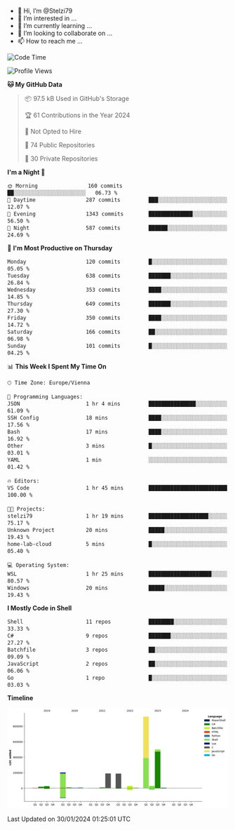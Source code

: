 - 👋 Hi, I’m @Stelzi79
- 👀 I’m interested in ...
- 🌱 I’m currently learning ...
- 💞️ I’m looking to collaborate on ...
- 📫 How to reach me ...

<!--START_SECTION:waka-->
![Code Time](http://img.shields.io/badge/Code%20Time-937%20hrs%2047%20mins-blue)

![Profile Views](http://img.shields.io/badge/Profile%20Views-0-blue)

**🐱 My GitHub Data** 

> 📦 97.5 kB Used in GitHub's Storage 
 > 
> 🏆 61 Contributions in the Year 2024
 > 
> 🚫 Not Opted to Hire
 > 
> 📜 74 Public Repositories 
 > 
> 🔑 30 Private Repositories 
 > 
**I'm a Night 🦉** 

```text
🌞 Morning                160 commits         ██░░░░░░░░░░░░░░░░░░░░░░░   06.73 % 
🌆 Daytime                287 commits         ███░░░░░░░░░░░░░░░░░░░░░░   12.07 % 
🌃 Evening                1343 commits        ██████████████░░░░░░░░░░░   56.50 % 
🌙 Night                  587 commits         ██████░░░░░░░░░░░░░░░░░░░   24.69 % 
```
📅 **I'm Most Productive on Thursday** 

```text
Monday                   120 commits         █░░░░░░░░░░░░░░░░░░░░░░░░   05.05 % 
Tuesday                  638 commits         ███████░░░░░░░░░░░░░░░░░░   26.84 % 
Wednesday                353 commits         ████░░░░░░░░░░░░░░░░░░░░░   14.85 % 
Thursday                 649 commits         ███████░░░░░░░░░░░░░░░░░░   27.30 % 
Friday                   350 commits         ████░░░░░░░░░░░░░░░░░░░░░   14.72 % 
Saturday                 166 commits         ██░░░░░░░░░░░░░░░░░░░░░░░   06.98 % 
Sunday                   101 commits         █░░░░░░░░░░░░░░░░░░░░░░░░   04.25 % 
```


📊 **This Week I Spent My Time On** 

```text
🕑︎ Time Zone: Europe/Vienna

💬 Programming Languages: 
JSON                     1 hr 4 mins         ███████████████░░░░░░░░░░   61.09 % 
SSH Config               18 mins             ████░░░░░░░░░░░░░░░░░░░░░   17.56 % 
Bash                     17 mins             ████░░░░░░░░░░░░░░░░░░░░░   16.92 % 
Other                    3 mins              █░░░░░░░░░░░░░░░░░░░░░░░░   03.01 % 
YAML                     1 min               ░░░░░░░░░░░░░░░░░░░░░░░░░   01.42 % 

🔥 Editors: 
VS Code                  1 hr 45 mins        █████████████████████████   100.00 % 

🐱‍💻 Projects: 
stelzi79                 1 hr 19 mins        ███████████████████░░░░░░   75.17 % 
Unknown Project          20 mins             █████░░░░░░░░░░░░░░░░░░░░   19.43 % 
home-lab-cloud           5 mins              █░░░░░░░░░░░░░░░░░░░░░░░░   05.40 % 

💻 Operating System: 
WSL                      1 hr 25 mins        ████████████████████░░░░░   80.57 % 
Windows                  20 mins             █████░░░░░░░░░░░░░░░░░░░░   19.43 % 
```

**I Mostly Code in Shell** 

```text
Shell                    11 repos            ████████░░░░░░░░░░░░░░░░░   33.33 % 
C#                       9 repos             ███████░░░░░░░░░░░░░░░░░░   27.27 % 
Batchfile                3 repos             ██░░░░░░░░░░░░░░░░░░░░░░░   09.09 % 
JavaScript               2 repos             ██░░░░░░░░░░░░░░░░░░░░░░░   06.06 % 
Go                       1 repo              █░░░░░░░░░░░░░░░░░░░░░░░░   03.03 % 
```



**Timeline**

![Lines of Code chart](https://raw.githubusercontent.com/Stelzi79/Stelzi79/main/assets/bar_graph.png)


 Last Updated on 30/01/2024 01:25:01 UTC
<!--END_SECTION:waka-->

<!---
Stelzi79/Stelzi79 is a ✨ special ✨ repository because its `README.md` (this file) appears on your GitHub profile.
You can click the Preview link to take a look at your changes.
--->
